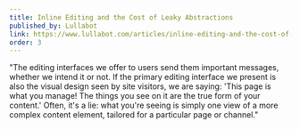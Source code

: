 ```yaml
---
title: Inline Editing and the Cost of Leaky Abstractions
published_by: Lullabot
link: https://www.lullabot.com/articles/inline-editing-and-the-cost-of-leaky-abstractions
order: 3
---
```

"The editing interfaces we offer to users send them important messages, whether we intend it or not. If the primary editing interface we present is also the visual design seen by site visitors, we are saying: 'This page is what you manage! The things you see on it are the true form of your content.' Often, it's a lie: what you're seeing is simply one view of a more complex content element, tailored for a particular page or channel."